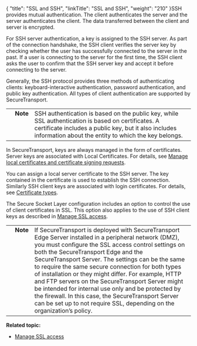 {
    "title": "SSL and SSH",
    "linkTitle": "SSL and SSH",
    "weight": "210"
}SSH provides mutual authentication. The client authenticates the server and the server authenticates the client. The data transferred between the client and server is encrypted.

For SSH server authentication, a key is assigned to the SSH server. As part of the connection handshake, the SSH client verifies the server key by checking whether the user has successfully connected to the server in the past. If a user is connecting to the server for the first time, the SSH client asks the user to confirm that the SSH server key and accept it before connecting to the server.

Generally, the SSH protocol provides three methods of authenticating clients: keyboard-interactive authentication, password authentication, and public key authentication. All types of client authentication are supported by SecureTransport.

<table cellpadding="0" cellspacing="0">
   <col/>
   <col/>
   <col/>
      <tr>
         <td valign="top">         </td>
         <td valign="top"><span><b>Note</b></span>
         </td>
         <td data-mc-autonum="&lt;b&gt;Note&lt;/b&gt;" valign="top">SSH authentication is based on the public key, while SSL authentication is based on certificates. A certificate includes a public key, but it also includes information about the entity to which the key belongs.         </td>
      </tr>
</table>

In SecureTransport, keys are always managed in the form of certificates. Server keys are associated with Local Certificates. For details, see [Manage local certificates and certificate signing requests](../../../c_st_setup/c_st_certificates/t_st_localcertificatesandcsrs).

You can assign a local server certificate to the SSH server. The key contained in the certificate is used to establish the SSH connection. Similarly SSH client keys are associated with login certificates. For details, see [Certificate types](../../../c_st_setup/c_st_certificates/r_st_certificate_types).

The Secure Socket Layer configuration includes an option to control the use of client certificates in SSL. This option also applies to the use of SSH client keys as described in [Manage SSL access](../t_st_sslaccess_new).

<table cellpadding="0" cellspacing="0">
   <col/>
   <col/>
   <col/>
      <tr>
         <td valign="top">         </td>
         <td valign="top"><span><b>Note</b></span>
         </td>
         <td data-mc-autonum="&lt;b&gt;Note&lt;/b&gt;" valign="top">If <span>SecureTransport</span> is deployed with <span>SecureTransport</span> Edge Server installed in a peripheral network (DMZ), you must configure the SSL access control settings on both the <span>SecureTransport</span> Edge and the <span>SecureTransport</span> Server. The settings can be the same to require the same secure connection for both types of installation or they might differ. For example, HTTP and FTP servers on the <span>SecureTransport</span> Server might be intended for internal use only and be protected by the firewall. In this case, the <span>SecureTransport</span> Server can be set up to not require SSL, depending on the organization’s policy.         </td>
      </tr>
</table>

**Related topic:**

-   [Manage SSL access](../t_st_sslaccess_new)
